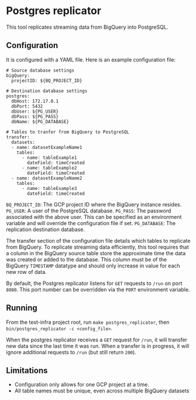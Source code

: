 # Postgres replicator

This tool replicates streaming data from BigQuery into PostgreSQL.


## Configuration

It is configured with a YAML file. Here is an example configuration file:

```
# Source database settings
bigQuery:
  projectID: ${BQ_PROJECT_ID}

# Destination database settings
postgres:
  dbHost: 172.17.0.1
  dbPort: 5432
  dbUser: ${PG_USER}
  dbPass: ${PG_PASS}
  dbName: ${PG_DATABASE}

# Tables to tranfer from BigQuery to PostgreSQL
transfer:
  datasets:
  - name: datasetExampleName1
    tables:
      - name: tableExample1
        dateField: timeCreated
      - name: tableExample2
        dateField: timeCreated
  - name: datasetExampleName2
    tables:
      - name: tableExample3
        dateField: timeCreated
```

`BQ_PROJECT_ID`: The GCP project ID where the BigQuery instance resides.
`PG_USER`: A user of the PostgreSQL database.
`PG_PASS`: The password associated with the above user. This can be specified as
an environment variable and will override the configuration file if set.
`PG_DATABASE`: The replication destination database.

The transfer section of the configuration file details which tables to replicate
from BigQuery. To replicate streaming data efficiently, this tool requires that
a column in the BigQuery source table store the approximate time the data was
created or added to the database. This column must be of the BigQuery
`TIMESTAMP` datatype and should only increase in value for each new row of data.

By default, the Postgres replicator listens for `GET` requests to `/run` on port
`8080`. This port number can be overridden via the `PORT` environment variable.

## Running

From the test-infra project root, run `make postgres_replicator`, then
`bin/postgres_replicator -c <config_file>`.

When the postgres replicator receives a `GET` request for `/run`, it will
transfer new data since the last time it was run. When a transfer is in
progress, it will ignore additional requests to `/run` (but still return `200`).


## Limitations

- Configuration only allows for one GCP project at a time.
- All table names must be unique, even across multiple BigQuery datasets
